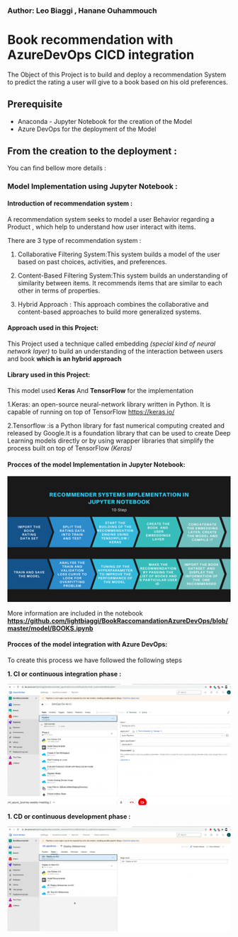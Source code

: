 ### Author: Leo Biaggi , Hanane Ouhammouch

# Book recommendation with AzureDevOps CICD integration

The Object of this Project is to build and deploy a recommendation System to predict the rating a user will give to a book based on his old preferences. 

## Prerequisite
- Anaconda - Jupyter Notebook for the creation of the Model
- Azure DevOps for the deployment of the Model

## From the creation to the deployment  :

You can find bellow more details :

### Model Implementation using Jupyter Notebook :

#### Introduction of recommendation system :

A recommendation system seeks to model a user Behavior regarding a Product , which help to understand how user interact with items.

There are 3 type of recommendation system :

1. Collaborative Filtering System:This system builds a model of the user based on past choices, activities, and preferences. 

2. Content-Based Filtering System:This system builds an understanding of similarity between items. It recommends items that are similar to each other in terms of properties.

3. Hybrid Approach : This approach combines the collaborative and content-based approaches to build  more generalized systems. 

#### Approach used in this Project:

This Project used a technique called embedding *(special kind of neural network layer)* to build an understanding of the interaction between users and book **which is an hybrid approach**

#### Library used in this Project:

This model used  **Keras** And **TensorFlow** for the implementation 

1.Keras: an open-source neural-network library written in Python. It is capable of running on top of TensorFlow https://keras.io/

2.Tensorflow :is a Python library for fast numerical computing created and released by Google.It is a foundation library that can be used to create Deep Learning models directly or by using wrapper libraries that simplify the process built on top of TensorFlow *(Keras)*

#### Procces of the model Implementation in Jupyter Notebook:

![Processs](image.png "Process")

More information are included in the notebook **https://github.com/lightbiaggi/BookRaccomandationAzureDevOps/blob/master/model/BOOKS.ipynb**

#### Procces of the model integration with Azure DevOps:

To create this process we have followed the following steps




**1. CI or continuous integration phase :**

![CI](ci.png "CI")

**1. CD or continuous development phase :**

![CD](cp.png "CD")





